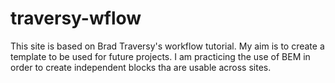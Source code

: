 # traversy-wflow
This site is based on Brad Traversy's workflow tutorial. My aim is to create a template to be used for future projects. I am practicing the use of BEM in order to create independent blocks tha are usable across sites.
